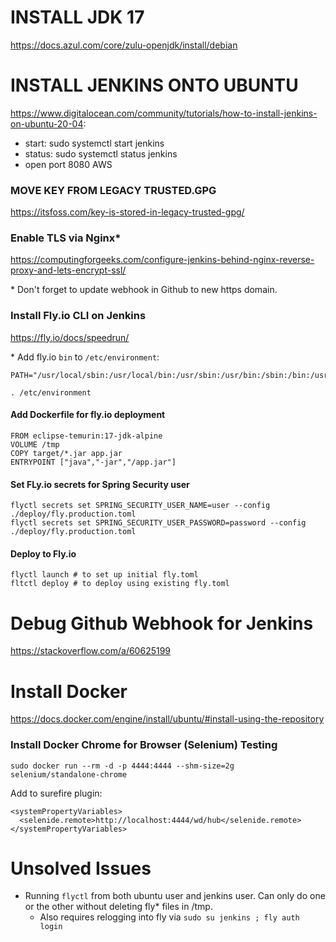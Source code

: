 # INSTALL JDK 17
https://docs.azul.com/core/zulu-openjdk/install/debian


# INSTALL JENKINS ONTO UBUNTU
https://www.digitalocean.com/community/tutorials/how-to-install-jenkins-on-ubuntu-20-04:
- start: sudo systemctl start jenkins
- status: sudo systemctl status jenkins
- open port 8080 AWS

### MOVE KEY FROM LEGACY TRUSTED.GPG
https://itsfoss.com/key-is-stored-in-legacy-trusted-gpg/

### Enable TLS via Nginx*
https://computingforgeeks.com/configure-jenkins-behind-nginx-reverse-proxy-and-lets-encrypt-ssl/

\* Don't forget to update webhook in Github to new https domain.

### Install Fly.io CLI on Jenkins
https://fly.io/docs/speedrun/

\* Add fly.io `bin` to `/etc/environment`:
```
PATH="/usr/local/sbin:/usr/local/bin:/usr/sbin:/usr/bin:/sbin:/bin:/usr/games:/usr/local/games:/snap/bin:/home/ubuntu/.fly/bin"
```
```
. /etc/environment
```

#### Add Dockerfile for fly.io deployment
```
FROM eclipse-temurin:17-jdk-alpine
VOLUME /tmp
COPY target/*.jar app.jar
ENTRYPOINT ["java","-jar","/app.jar"]
```

#### Set FLy.io secrets for Spring Security user
```
flyctl secrets set SPRING_SECURITY_USER_NAME=user --config ./deploy/fly.production.toml
flyctl secrets set SPRING_SECURITY_USER_PASSWORD=password --config ./deploy/fly.production.toml
```

#### Deploy to Fly.io
```
flyctl launch # to set up initial fly.toml
fltctl deploy # to deploy using existing fly.toml
```

# Debug Github Webhook for Jenkins
https://stackoverflow.com/a/60625199

# Install Docker
https://docs.docker.com/engine/install/ubuntu/#install-using-the-repository

### Install Docker Chrome for Browser (Selenium) Testing
```
sudo docker run --rm -d -p 4444:4444 --shm-size=2g selenium/standalone-chrome
```

Add to surefire plugin:
```
<systemPropertyVariables>
  <selenide.remote>http://localhost:4444/wd/hub</selenide.remote>
</systemPropertyVariables>
```

# Unsolved Issues
- Running `flyctl` from both ubuntu user and jenkins user. Can only do one or the other without deleting fly* files in /tmp.
  - Also requires relogging into fly via `sudo su jenkins ; fly auth login`

